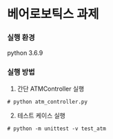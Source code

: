 # 베어로보틱스 과제

### 실행 환경
python 3.6.9

### 실행 방법
1. 간단 ATMController 실행
```shell
# python atm_controller.py
```

2. 테스트 케이스 실행
```shell
# python -m unittest -v test_atm
```

